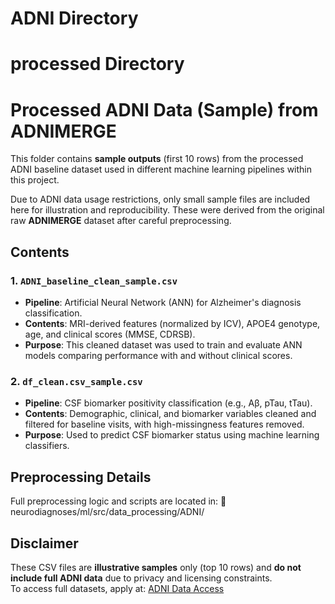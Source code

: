 # ADNI Directory
# processed Directory


# Processed ADNI Data (Sample) from ADNIMERGE

This folder contains **sample outputs** (first 10 rows) from the processed ADNI baseline dataset used in different machine learning pipelines within this project.

Due to ADNI data usage restrictions, only small sample files are included here for illustration and reproducibility. These were derived from the original raw **ADNIMERGE** dataset after careful preprocessing.

## Contents

### 1. `ADNI_baseline_clean_sample.csv`
- **Pipeline**: Artificial Neural Network (ANN) for Alzheimer's diagnosis classification.
- **Contents**: MRI-derived features (normalized by ICV), APOE4 genotype, age, and clinical scores (MMSE, CDRSB).
- **Purpose**: This cleaned dataset was used to train and evaluate ANN models comparing performance with and without clinical scores.

### 2. `df_clean.csv_sample.csv`
- **Pipeline**: CSF biomarker positivity classification (e.g., Aβ, pTau, tTau).
- **Contents**: Demographic, clinical, and biomarker variables cleaned and filtered for baseline visits, with high-missingness features removed.
- **Purpose**: Used to predict CSF biomarker status using machine learning classifiers.

## Preprocessing Details

Full preprocessing logic and scripts are located in:
📁 neurodiagnoses/ml/src/data_processing/ADNI/

## Disclaimer

These CSV files are **illustrative samples** only (top 10 rows) and **do not include full ADNI data** due to privacy and licensing constraints.  
To access full datasets, apply at: [ADNI Data Access](https://adni.loni.usc.edu/data-samples/access-data/)

